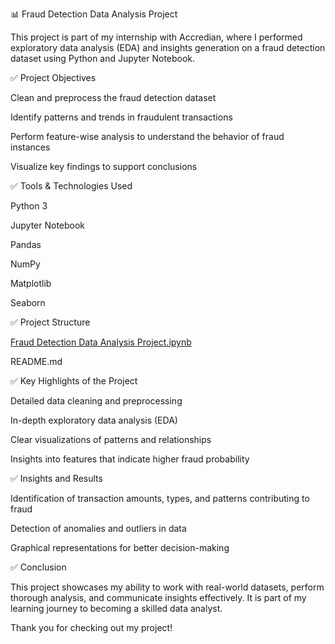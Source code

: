 📊 Fraud Detection Data Analysis Project

This project is part of my internship with Accredian, where I performed exploratory data analysis (EDA) and insights generation on a fraud detection dataset using Python and Jupyter Notebook.

✅ Project Objectives

Clean and preprocess the fraud detection dataset

Identify patterns and trends in fraudulent transactions

Perform feature-wise analysis to understand the behavior of fraud instances

Visualize key findings to support conclusions

✅ Tools & Technologies Used

Python 3

Jupyter Notebook

Pandas

NumPy

Matplotlib

Seaborn

✅ Project Structure

[Fraud Detection Data Analysis Project.ipynb](https://github.com/jaytamkhane/fraud-detection-project/blob/main/Fraud%20Detection%20Data%20Analysis%20Project.ipynb)

README.md

✅ Key Highlights of the Project

Detailed data cleaning and preprocessing

In-depth exploratory data analysis (EDA)

Clear visualizations of patterns and relationships

Insights into features that indicate higher fraud probability

✅ Insights and Results

Identification of transaction amounts, types, and patterns contributing to fraud

Detection of anomalies and outliers in data

Graphical representations for better decision-making

✅ Conclusion

This project showcases my ability to work with real-world datasets, perform thorough analysis, and communicate insights effectively. It is part of my learning journey to becoming a skilled data analyst.


Thank you for checking out my project!

